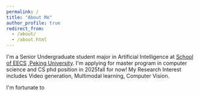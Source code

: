 ```yaml
---
permalink: /
title: "About Me"
author_profile: true
redirect_from: 
  - /about/
  - /about.html
---
```


I'm a Senior Undergraduate student major in Artificial Intelligence at [School of EECS](https://github.com/) ,[Peking University](https://github.com/). I'm applying for master program in computer science and CS phd position in 2025fall for now! My Research Interest includes Video generation, Multimodal learning, Computer Vision.

I'm fortunate to

